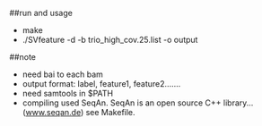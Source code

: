 ##run and usage
* make
* ./SVfeature -d -b trio_high_cov.25.list -o output

##note
* need bai to each bam
* output format: label, feature1, feature2.......
* need samtools in $PATH
* compiling used SeqAn. SeqAn is an open source C++ library...	(www.seqan.de) see Makefile.

